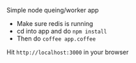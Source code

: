 Simple node queing/worker app

* Make sure redis is running
* cd into app and do `npm install`
* Then do `coffee app.coffee`

Hit `http://localhost:3000` in your browser
